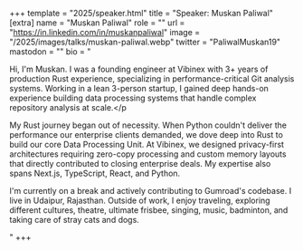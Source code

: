 +++
template = "2025/speaker.html"
title = "Speaker: Muskan Paliwal"
[extra]
  name = "Muskan Paliwal"
  role = "" 
  url = "https://in.linkedin.com/in/muskanpaliwal"
  image = "/2025/images/talks/muskan-paliwal.webp"
  twitter = "PaliwalMuskan19"
  mastodon = ""
  bio = "<p>Hi, I'm Muskan. I was a founding engineer at Vibinex with 3+ years of production Rust experience, specializing in performance-critical Git analysis systems. Working in a lean 3-person startup, I gained deep hands-on experience building data processing systems that handle complex repository analysis at scale.</p<p>My Rust journey began out of necessity. When Python couldn't deliver the performance our enterprise clients demanded, we dove deep into Rust to build our core Data Processing Unit. At Vibinex, we designed privacy-first architectures requiring zero-copy processing and custom memory layouts that directly contributed to closing enterprise deals. My expertise also spans Next.js, TypeScript, React, and Python.</p><p>I'm currently on a break and actively contributing to Gumroad's codebase. I live in Udaipur, Rajasthan. Outside of work, I enjoy traveling, exploring different cultures, theatre, ultimate frisbee, singing, music, badminton, and taking care of stray cats and dogs.</p>"
+++
